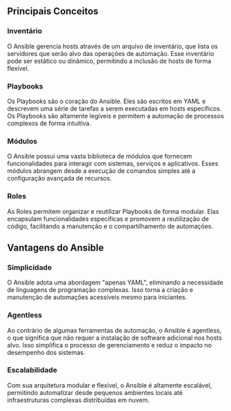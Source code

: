 
## Principais Conceitos
### Inventário
O Ansible gerencia hosts através de um arquivo de inventário, que lista os servidores que serão alvo das operações de automação. Esse inventário pode ser estático ou dinâmico, permitindo a inclusão de hosts de forma flexível.
### Playbooks
Os Playbooks são o coração do Ansible. Eles são escritos em YAML e descrevem uma série de tarefas a serem executadas em hosts específicos. Os Playbooks são altamente legíveis e permitem a automação de processos complexos de forma intuitiva.
### Módulos
O Ansible possui uma vasta biblioteca de módulos que fornecem funcionalidades para interagir com sistemas, serviços e aplicativos. Esses módulos abrangem desde a execução de comandos simples até a configuração avançada de recursos.
### Roles
As Roles permitem organizar e reutilizar Playbooks de forma modular. Elas encapsulam funcionalidades específicas e promovem a reutilização de código, facilitando a manutenção e o compartilhamento de automações.

## Vantagens do Ansible
### Simplicidade
O Ansible adota uma abordagem "apenas YAML", eliminando a necessidade de linguagens de programação complexas. Isso torna a criação e manutenção de automações acessíveis mesmo para iniciantes.
### Agentless
Ao contrário de algumas ferramentas de automação, o Ansible é agentless, o que significa que não requer a instalação de software adicional nos hosts alvo. Isso simplifica o processo de gerenciamento e reduz o impacto no desempenho dos sistemas.
### Escalabilidade
Com sua arquitetura modular e flexível, o Ansible é altamente escalável, permitindo automatizar desde pequenos ambientes locais até infraestruturas complexas distribuídas em nuvem.